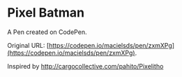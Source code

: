 # Pixel Batman

A Pen created on CodePen.

Original URL: [https://codepen.io/macielsds/pen/zxmXPg](https://codepen.io/macielsds/pen/zxmXPg).

Inspired by http://cargocollective.com/pahito/Pixelitho